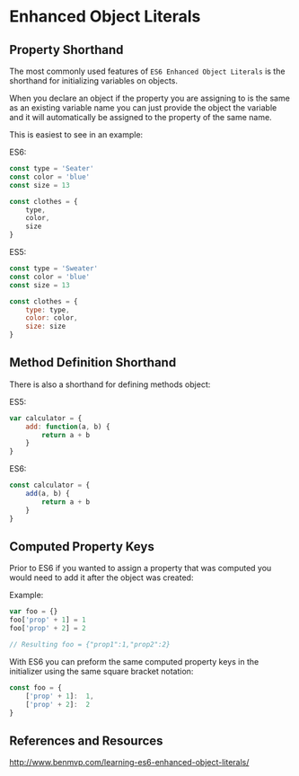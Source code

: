# Enhanced Object Literals

## Property Shorthand

The most commonly used features of `ES6 Enhanced Object Literals` is the shorthand for initializing variables on objects.

When you declare an object if the property you are assigning to is the same as an existing variable name you can just provide
the object the variable and it will automatically be assigned to the property of the same name.

This is easiest to see in an example:

ES6:
```javascript 1.8
const type = 'Seater'
const color = 'blue'
const size = 13

const clothes = {
	type,
	color,
	size
}
```

ES5:
```javascript 1.8
const type = 'Sweater'
const color = 'blue'
const size = 13

const clothes = {
	type: type,
	color: color,
	size: size
}
```
## Method Definition Shorthand

There is also a shorthand for defining methods object:
 
ES5:
```javascript 1.8
var calculator = {
	add: function(a, b) {
		return a + b
	}
}
```

ES6:
```javascript 1.8
const calculator = {
	add(a, b) {
		return a + b
	}
}
```

## Computed Property Keys

Prior to ES6 if you wanted to assign a property that was computed you would need to add it after the object was created:

Example:
```javascript 1.8
var foo = {}
foo['prop' + 1] = 1
foo['prop' + 2] = 2

// Resulting foo = {"prop1":1,"prop2":2}
```

With ES6 you can preform the same computed property keys in the initializer using the same square bracket notation:

```javascript 1.8
const foo = {
	['prop' + 1]:  1,
	['prop' + 2]:  2
}
```

## References and Resources

http://www.benmvp.com/learning-es6-enhanced-object-literals/